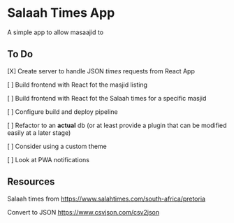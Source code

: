 # Salaah Times App

A simple app to allow masaajid to 

## To Do

[X] Create server to handle JSON *times* requests from React App

[ ] Build frontend with React fot the masjid listing

[ ] Build frontend with React fot the Salaah times for a specific masjid

[ ] Configure build and deploy pipeline

[ ] Refactor to an **actual** db (or at least provide a plugin that can be modified easily at a later stage)

[ ] Consider using a custom theme

[ ] Look at PWA notifications

## Resources

Salaah times from
https://www.salahtimes.com/south-africa/pretoria

Convert to JSON
https://www.csvjson.com/csv2json